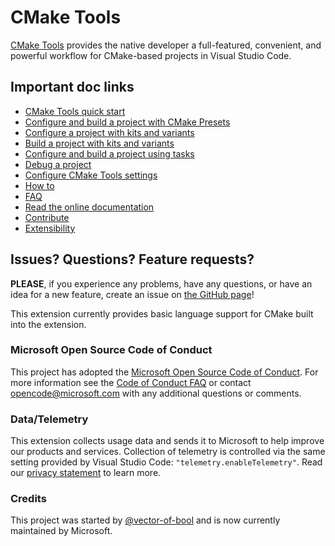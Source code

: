 # CMake Tools

[CMake Tools](https://marketplace.visualstudio.com/items?itemName=ms-vscode.cmake-tools) provides the native developer a full-featured, convenient, and powerful workflow for CMake-based projects in Visual Studio Code.

## Important doc links

- [CMake Tools quick start](https://code.visualstudio.com/docs/cpp/CMake-linux)
- [Configure and build a project with CMake Presets](https://github.com/microsoft/vscode-cmake-tools/blob/HEAD/docs/cmake-presets.md)
- [Configure a project with kits and variants](https://github.com/microsoft/vscode-cmake-tools/blob/HEAD/docs/how-to.md#configure-a-project)
- [Build a project with kits and variants](https://github.com/microsoft/vscode-cmake-tools/blob/HEAD/docs/how-to.md#build-a-project)
- [Configure and build a project using tasks](https://github.com/microsoft/vscode-cmake-tools/blob/HEAD/docs/tasks.md)
- [Debug a project](https://github.com/microsoft/vscode-cmake-tools/blob/HEAD/docs/how-to.md#debug-a-project)
- [Configure CMake Tools settings](https://github.com/microsoft/vscode-cmake-tools/blob/HEAD/docs/cmake-settings.md)
- [How to](https://github.com/microsoft/vscode-cmake-tools/blob/HEAD/docs/how-to.md)
- [FAQ](https://github.com/microsoft/vscode-cmake-tools/blob/HEAD/docs/faq.md)
- [Read the online documentation](https://github.com/microsoft/vscode-cmake-tools/blob/HEAD/docs/README.md)
- [Contribute](https://github.com/microsoft/vscode-cmake-tools/blob/HEAD/CONTRIBUTING.md)
- [Extensibility](https://github.com/microsoft/vscode-cmake-tools/blob/HEAD/EXTENSIBILITY.md)

## Issues? Questions? Feature requests?

**PLEASE**, if you experience any problems, have any questions, or have an idea
for a new feature, create an issue on [the GitHub page](https://github.com/microsoft/vscode-cmake-tools)!

This extension currently provides basic language support for CMake built into the extension. 

### Microsoft Open Source Code of Conduct

This project has adopted the [Microsoft Open Source Code of Conduct](https://opensource.microsoft.com/codeofconduct/). For more information see the [Code of Conduct FAQ](https://opensource.microsoft.com/codeofconduct/faq/) or contact opencode@microsoft.com with any additional questions or comments.

### Data/Telemetry

This extension collects usage data and sends it to Microsoft to help improve our products and services. Collection of telemetry is controlled via the same setting provided by Visual Studio Code: `"telemetry.enableTelemetry"`. Read our [privacy statement](https://privacy.microsoft.com/en-us/privacystatement) to learn more.

### Credits

This project was started by [@vector-of-bool](https://github.com/vector-of-bool) and is now currently maintained by Microsoft.

